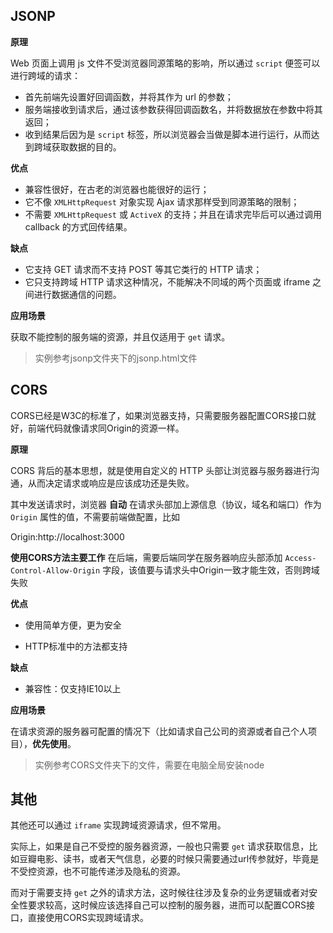 ## JSONP

**原理**

Web 页面上调用 js 文件不受浏览器同源策略的影响，所以通过 `script` 便签可以进行跨域的请求：

- 首先前端先设置好回调函数，并将其作为 url 的参数；
- 服务端接收到请求后，通过该参数获得回调函数名，并将数据放在参数中将其返回；
- 收到结果后因为是 `script` 标签，所以浏览器会当做是脚本进行运行，从而达到跨域获取数据的目的。

**优点**

- 兼容性很好，在古老的浏览器也能很好的运行；
- 它不像 `XMLHttpRequest` 对象实现 Ajax 请求那样受到同源策略的限制；
- 不需要 `XMLHttpRequest` 或 `ActiveX` 的支持；并且在请求完毕后可以通过调用 callback 的方式回传结果。

**缺点**

- 它支持 GET 请求而不支持 POST 等其它类行的 HTTP 请求；
- 它只支持跨域 HTTP 请求这种情况，不能解决不同域的两个页面或 iframe 之间进行数据通信的问题。

**应用场景**

获取不能控制的服务端的资源，并且仅适用于 `get` 请求。

> 实例参考jsonp文件夹下的jsonp.html文件

## CORS

CORS已经是W3C的标准了，如果浏览器支持，只需要服务器配置CORS接口就好，前端代码就像请求同Origin的资源一样。

**原理**

CORS 背后的基本思想，就是使用自定义的 HTTP 头部让浏览器与服务器进行沟通，从而决定请求或响应是应该成功还是失败。

其中发送请求时，浏览器 **自动** 在请求头部加上源信息（协议，域名和端口）作为 `Origin` 属性的值，不需要前端做配置，比如   

Origin:http://localhost:3000   

**使用CORS方法主要工作** 在后端，需要后端同学在服务器响应头部添加 `Access-Control-Allow-Origin` 字段，该值要与请求头中Origin一致才能生效，否则跨域失败

**优点**

- 使用简单方便，更为安全

- HTTP标准中的方法都支持

**缺点**

- 兼容性：仅支持IE10以上

**应用场景**

在请求资源的服务器可配置的情况下（比如请求自己公司的资源或者自己个人项目），**优先使用**。

> 实例参考CORS文件夹下的文件，需要在电脑全局安装node

## 其他

其他还可以通过 `iframe` 实现跨域资源请求，但不常用。   

实际上，如果是自己不受控的服务器资源，一般也只需要 `get` 请求获取信息，比如豆瓣电影、读书，或者天气信息，必要的时候只需要通过url传参就好，毕竟是不受控资源，也不可能传递涉及隐私的资源。

而对于需要支持 `get` 之外的请求方法，这时候往往涉及复杂的业务逻辑或者对安全性要求较高，这时候应该选择自己可以控制的服务器，进而可以配置CORS接口，直接使用CORS实现跨域请求。
